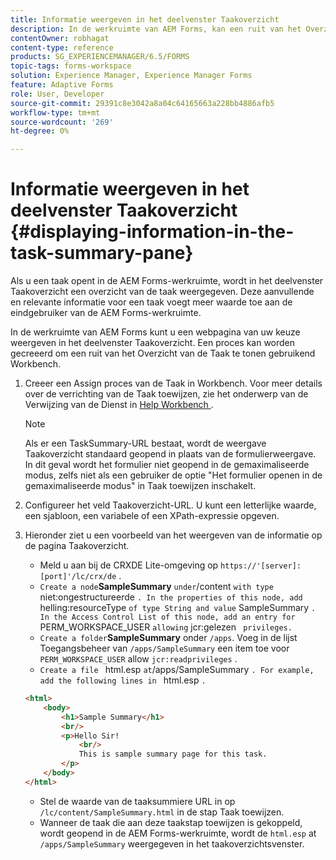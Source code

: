 ```yaml
---
title: Informatie weergeven in het deelvenster Taakoverzicht
description: In de werkruimte van AEM Forms, kan een ruit van het Overzicht van de Taak worden gevormd om de taak samen te vatten of een andere Web-pagina te tonen.
contentOwner: robhagat
content-type: reference
products: SG_EXPERIENCEMANAGER/6.5/FORMS
topic-tags: forms-workspace
solution: Experience Manager, Experience Manager Forms
feature: Adaptive Forms
role: User, Developer
source-git-commit: 29391c8e3042a8a04c64165663a228bb4886afb5
workflow-type: tm+mt
source-wordcount: '269'
ht-degree: 0%

---
```


# Informatie weergeven in het deelvenster Taakoverzicht {#displaying-information-in-the-task-summary-pane}

Als u een taak opent in de AEM Forms-werkruimte, wordt in het deelvenster Taakoverzicht een overzicht van de taak weergegeven. Deze aanvullende en relevante informatie voor een taak voegt meer waarde toe aan de eindgebruiker van de AEM Forms-werkruimte.

In de werkruimte van AEM Forms kunt u een webpagina van uw keuze weergeven in het deelvenster Taakoverzicht. Een proces kan worden gecreeerd om een ruit van het Overzicht van de Taak te tonen gebruikend Workbench.

1. Creeer een Assign proces van de Taak in Workbench. Voor meer details over de verrichting van de Taak toewijzen, zie het onderwerp van de Verwijzing van de Dienst in [ Help Workbench ](https://help.adobe.com/en_US/AEMForms/6.1/WorkbenchHelp/).

   >[!NOTE]
   >
   >Als er een TaskSummary-URL bestaat, wordt de weergave Taakoverzicht standaard geopend in plaats van de formulierweergave. In dit geval wordt het formulier niet geopend in de gemaximaliseerde modus, zelfs niet als een gebruiker de optie &quot;Het formulier openen in de gemaximaliseerde modus&quot; in Taak toewijzen inschakelt.

1. Configureer het veld Taakoverzicht-URL. U kunt een letterlijke waarde, een sjabloon, een variabele of een XPath-expressie opgeven.
1. Hieronder ziet u een voorbeeld van het weergeven van de informatie op de pagina Taakoverzicht.

   * Meld u aan bij de CRXDE Lite-omgeving op `https://'[server]:[port]'/lc/crx/de` .
   * `Create a node`**SampleSummary** ` under `/content ` with type ` niet:ongestructureerde `. In the properties of this node, add ` helling:resourceType ` of type String and value ` SampleSummary `. In the Access Control List of this node, add an entry for ` PERM_WORKSPACE_USER ` allowing ` jcr:gelezen ` privileges.`
   * `Create a folder`**SampleSummary** onder `/apps`. Voeg in de lijst Toegangsbeheer van `/apps/SampleSummary` een item toe voor `PERM_WORKSPACE_USER` allow `jcr:readprivileges` .
   * `Create a file ` html.esp ` at `/apps/SampleSummary `. For example, add the following lines in ` html.esp `.`

   ```html
   <html>
       <body>
           <h1>Sample Summary</h1>
           <br/>
           <p>Hello Sir!
               <br/>
               This is sample summary page for this task.
           </p>
       </body>
   </html>
   ```

   * Stel de waarde van de taaksummiere URL in op `/lc/content/SampleSummary.html` in de stap Taak toewijzen.
   * Wanneer de taak die aan deze taakstap toewijzen is gekoppeld, wordt geopend in de AEM Forms-werkruimte, wordt de `html.esp` at `/apps/SampleSummary` weergegeven in het taakoverzichtsvenster.
